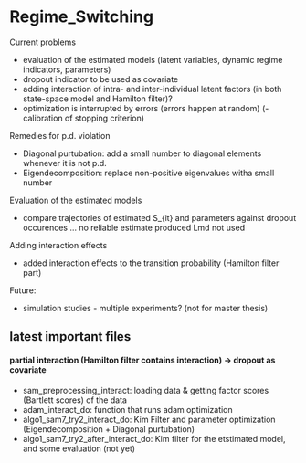 # Regime_Switching

Current problems
- evaluation of the estimated models (latent variables, dynamic regime indicators, parameters)
- dropout indicator to be used as covariate
- adding interaction of intra- and inter-individual latent factors (in both state-space model and Hamilton filter)?
- optimization is interrupted by errors (errors happen at random)
(- calibration of stopping criterion)

Remedies for p.d. violation
- Diagonal purtubation: add a small number to diagonal elements whenever it is not p.d.
- Eigendecomposition: replace non-positive eigenvalues witha small number 

Evaluation of the estimated models
- compare trajectories of estimated S_{it} and parameters against dropout occurences
... no reliable estimate produced
Lmd not used


Adding interaction effects
- added interaction effects to the transition probability (Hamilton filter part)

Future:
- simulation studies - multiple experiments? (not for master thesis)

## latest important files
#### partial interaction (Hamilton filter contains interaction) -> dropout as covariate
- sam_preprocessing_interact: loading data & getting factor scores (Bartlett scores) of the data
- adam_interact_do: function that runs adam optimization
- algo1_sam7_try2_interact_do: Kim Filter and parameter optimization (Eigendecomposition + Diagonal purtubation)
- algo1_sam7_try2_after_interact_do: Kim filter for the etstimated model, and some evaluation (not yet)